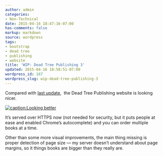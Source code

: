 ```yaml
---
author: admin
categories:
- Non-Technical
date: 2015-04-16 18:47:16-07:00
has-comments: false
markup: markdown
source: wordpress
tags:
- bootstrap
- dead tree
- publishing
- website
title: 'WIP: Dead Tree Publishing 3'
updated: 2015-04-16 18:58:51-07:00
wordpress_id: 167
wordpress_slug: wip-dead-tree-publishing-3
---
```

Compared with [last update](https://blog.za3k.com/wip-dead-tree-publishing-2/ "WIP: Dead Tree Publishing 2"),  the Dead Tree Publishing website is looking nicer.

[![caption:Looking better](../wp-content/uploads/2015/04/2015-04-16-184416_1366x768-e1429235272387.jpg)](../wp-content/uploads/2015/04/2015-04-16-184416_1366x768.jpg)

It’s served over HTTPS now (not needed for security, but it puts people at ease and enabled Chrome’s autocomplete) and you can order multiple books at a time.

Other than some more visual improvements, the main thing missing is proper detection of page size — my server doesn’t understand about page margins, so it things books are bigger than they really are.
